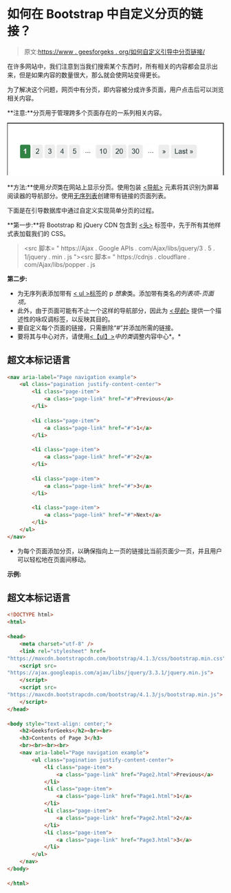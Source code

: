 # 如何在 Bootstrap 中自定义分页的链接？

> 原文:[https://www . geesforgeks . org/如何自定义引导中分页链接/](https://www.geeksforgeeks.org/how-to-customize-links-for-pagination-in-bootstrap/)

在许多网站中，我们注意到当我们搜索某个东西时，所有相关的内容都会显示出来，但是如果内容的数量很大，那么就会使网站变得更长。

为了解决这个问题，网页中有分页，即内容被分成许多页面，用户点击后可以浏览相关内容。

**注意:**分页用于管理跨多个页面存在的一系列相关内容。

![](img/56a02dc562c93211e5d957355bf37ecc.png)

**方法:**使用*分页*类在网站上显示分页。使用包装 [<导航>](https://www.geeksforgeeks.org/html-nav-tag/) 元素将其识别为屏幕阅读器的导航部分。使用[无序列表](https://www.geeksforgeeks.org/html-ul-tag/)创建带有链接的页面列表。

下面是在引导数据库中通过自定义实现简单分页的过程。

**第一步:**将 Bootstrap 和 jQuery CDN 包含到 [<头>](https://www.geeksforgeeks.org/html-head-tag/) 标签中，先于所有其他样式表加载我们的 CSS。

> <src 脚本= " https://Ajax . Google APIs . com/Ajax/libs/jquery/3 . 5 . 1/jquery . min . js "></script><src 脚本= " https://cdnjs . cloudflare . com/Ajax/libs/popper . js

**第二步:**

*   为无序列表添加带有 [< ul >标签](https://www.geeksforgeeks.org/html-ul-tag/)的 p *想象*类。添加带有类名*的列表项-页面项。*
*   此外，由于页面可能有不止一个这样的导航部分，因此为 [*<导航>*](https://www.geeksforgeeks.org/html-nav-tag/) 提供一个描述性的咏叹调标签，以反映其目的。
*   要自定义每个页面的链接，只需删除“#”并添加所需的链接。
*   要将其与中心对齐，请使用[<【ul】>](https://www.geeksforgeeks.org/html-ul-tag/)*中的类*调整内容中心*。*

## 超文本标记语言

```html
<nav aria-label="Page navigation example">
    <ul class="pagination justify-content-center">
        <li class="page-item">
            <a class="page-link" href="#">Previous</a>
        </li>

        <li class="page-item">
            <a class="page-link" href="#">1</a>
        </li>

        <li class="page-item">
            <a class="page-link" href="#">2</a>
        </li>

        <li class="page-item">
            <a class="page-link" href="#">3</a>
        </li>

        <li class="page-item">
            <a class="page-link" href="#">Next</a>
        </li>
    </ul>
</nav>
```

*   为每个页面添加分页，以确保指向上一页的链接比当前页面少一页，并且用户可以轻松地在页面间移动。

**示例:**

## 超文本标记语言

```html
<!DOCTYPE html>
<html>

<head>
    <meta charset="utf-8" />
    <link rel="stylesheet" href=
"https://maxcdn.bootstrapcdn.com/bootstrap/4.1.3/css/bootstrap.min.css" />
    <script src=
"https://ajax.googleapis.com/ajax/libs/jquery/3.3.1/jquery.min.js">
    </script>
    <script src=
"https://maxcdn.bootstrapcdn.com/bootstrap/4.1.3/js/bootstrap.min.js">
    </script>
</head>

<body style="text-align: center;">
    <h2>GeeksforGeeks</h2><br><br>
    <h3>Contents of Page 3</h3>
    <br><br><br><br>
    <nav aria-label="Page navigation example">
        <ul class="pagination justify-content-center">
            <li class="page-item">
                <a class="page-link" href="Page2.html">Previous</a>
            </li>
            <li class="page-item">
                <a class="page-link" href="Page1.html">1</a>
            </li>
            <li class="page-item">
                <a class="page-link" href="Page2.html">2</a>
            </li>
            <li class="page-item">
                <a class="page-link" href="Page3.html">3</a>
            </li>
        </ul>
    </nav>
</body>

</html>
```